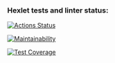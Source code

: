 ### Hexlet tests and linter status:
[![Actions Status](https://github.com/aneutepo/python-project-50/actions/workflows/hexlet-check.yml/badge.svg)](https://github.com/aneutepo/python-project-50/actions)

[![Maintainability](https://api.codeclimate.com/v1/badges/a8026325a98787d6136a/maintainability)](https://codeclimate.com/github/aneutepo/python-project-50/maintainability)

[![Test Coverage](https://api.codeclimate.com/v1/badges/a8026325a98787d6136a/test_coverage)](https://codeclimate.com/github/aneutepo/python-project-50/test_coverage)